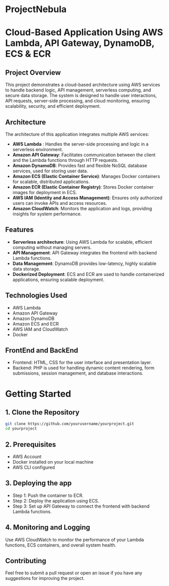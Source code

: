 # ProjectNebula
# Cloud-Based Application Using AWS Lambda, API Gateway, DynamoDB, ECS & ECR

## Project Overview
This project demonstrates a cloud-based architecture using AWS services to handle backend logic, API management, serverless computing, and secure data storage. The system is designed to handle user interactions, API requests, server-side processing, and cloud monitoring, ensuring scalability, security, and efficient deployment.

## Architecture
The architecture of this application integrates multiple AWS services:

- **AWS Lambda** : Handles the server-side processing and logic in a serverless environment.
- **Amazon API Gateway**: Facilitates communication between the client and the Lambda functions through HTTP requests.
- **Amazon DynamoDB**: Provides fast and flexible NoSQL database services, used for storing user data.
- **Amazon ECS (Elastic Container Service)**: Manages Docker containers for scalable, distributed applications.
- **Amazon ECR (Elastic Container Registry)**: Stores Docker container images for deployment in ECS.
- **AWS IAM (Identity and Access Management)**: Ensures only authorized users can invoke APIs and access resources.
- **Amazon CloudWatch**: Monitors the application and logs, providing insights for system performance.

## Features
- **Serverless architecture**: Using AWS Lambda for scalable, efficient computing without managing servers.
- **API Management**: API Gateway integrates the frontend with backend Lambda functions.
- **Data Management**: DynamoDB provides low-latency, highly scalable data storage.
- **Dockerized Deployment**: ECS and ECR are used to handle containerized applications, ensuring scalable deployment.

## Technologies Used
- AWS Lambda
- Amazon API Gateway
- Amazon DynamoDB
- Amazon ECS and ECR
- AWS IAM and CloudWatch
- Docker

## FrontEnd and BackEnd
- Frontend: HTML, CSS for the user interface and presentation layer.
- Backend: PHP is used for handling dynamic content rendering, form submissions, session management, and database interactions.

# Getting Started
## 1. Clone the Repository
```sh
git clone https://github.com/yourusername/yourproject.git
cd yourproject
```

## 2. Prerequisites
- AWS Account
- Docker installed on your local machine
- AWS CLI configured

## 3. Deploying the app
- Step 1: Push the container to ECR.
- Step 2: Deploy the application using ECS.
- Step 3: Set up API Gateway to connect the frontend with backend Lambda functions.

## 4. Monitoring and Logging
Use AWS CloudWatch to monitor the performance of your Lambda functions, ECS containers, and overall system health.
## Contributing
Feel free to submit a pull request or open an issue if you have any suggestions for improving the project.

